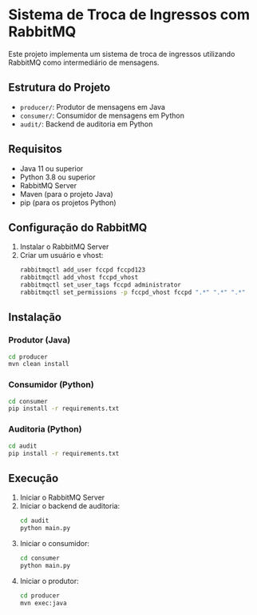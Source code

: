 # Sistema de Troca de Ingressos com RabbitMQ

Este projeto implementa um sistema de troca de ingressos utilizando RabbitMQ como intermediário de mensagens.

## Estrutura do Projeto

- `producer/`: Produtor de mensagens em Java
- `consumer/`: Consumidor de mensagens em Python
- `audit/`: Backend de auditoria em Python

## Requisitos

- Java 11 ou superior
- Python 3.8 ou superior
- RabbitMQ Server
- Maven (para o projeto Java)
- pip (para os projetos Python)

## Configuração do RabbitMQ

1. Instalar o RabbitMQ Server
2. Criar um usuário e vhost:
   ```bash
   rabbitmqctl add_user fccpd fccpd123
   rabbitmqctl add_vhost fccpd_vhost
   rabbitmqctl set_user_tags fccpd administrator
   rabbitmqctl set_permissions -p fccpd_vhost fccpd ".*" ".*" ".*"
   ```

## Instalação

### Produtor (Java)
```bash
cd producer
mvn clean install
```

### Consumidor (Python)
```bash
cd consumer
pip install -r requirements.txt
```

### Auditoria (Python)
```bash
cd audit
pip install -r requirements.txt
```

## Execução

1. Iniciar o RabbitMQ Server
2. Iniciar o backend de auditoria:
   ```bash
   cd audit
   python main.py
   ```
3. Iniciar o consumidor:
   ```bash
   cd consumer
   python main.py
   ```
4. Iniciar o produtor:
   ```bash
   cd producer
   mvn exec:java
   ``` 
